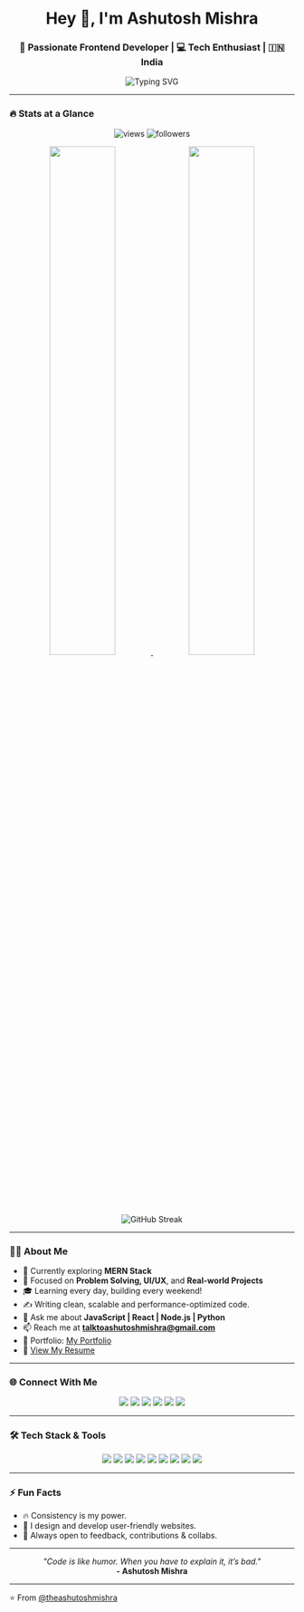 <!-- Hero Section -->
<h1 align="center">Hey 👋, I'm Ashutosh Mishra</h1>
<h3 align="center">🚀 Passionate Frontend Developer | 💻 Tech Enthusiast | 🇮🇳 India</h3>

<p align="center">
  <img src="https://readme-typing-svg.demolab.com?font=Fira+Code&weight=600&duration=3000&pause=1000&center=true&vCenter=true&multiline=true&width=600&height=100&lines=Hi%2C+I'm+Ashutosh+Mishra;A+Curious+Frontend+Dev+from+India;Love+Building+Web+Experiences+%F0%9F%92%BB;Always+Learning+%F0%9F%93%9A+Creating+%F0%9F%96%A5%EF%B8%8F+Improving" alt="Typing SVG" />
</p>

---

### 🔥 Stats at a Glance

<p align="center">
  <img src="https://komarev.com/ghpvc/?username=theashutoshmishra&label=Profile+Views&color=brightgreen" alt="views" />
  <img src="https://img.shields.io/github/followers/theashutoshmishra?label=Followers&style=social" alt="followers" />
</p>

<p align="center">
  <a href="https://github.com/theashutoshmishra">
    <img width="48%" src="https://github-readme-stats.vercel.app/api?username=theashutoshmishra&show_icons=true&theme=radical&count_private=true" />
    <img width="48%" src="https://github-readme-stats.vercel.app/api/top-langs/?username=theashutoshmishra&layout=compact&theme=radical&langs_count=8" />
  </a>
</p>

<p align="center">
  <img src="https://streak-stats.demolab.com?user=theashutoshmishra&theme=radical&border_radius=5&mode=weekly&type=svg" alt="GitHub Streak" />
</p>

---

### 🧑‍💻 About Me

- 🌱 Currently exploring **MERN Stack**
- 🎯 Focused on **Problem Solving, UI/UX**, and **Real-world Projects**
- 🎓 Learning every day, building every weekend!
- ✍️ Writing clean, scalable and performance-optimized code.
- 💬 Ask me about **JavaScript | React | Node.js | Python**
- 📫 Reach me at **talktoashutoshmishra@gmail.com**
- 📁 Portfolio: [My Portfolio](https://theashutoshmishra.github.io/portfolio/)
- 📄 [View My Resume](https://github.com/TheAshutoshMishra/resume/blob/main/Ashutosh_Mishra_Resume.pdf)

---

### 🌐 Connect With Me

<p align="center">
  <a href="https://twitter.com/ashutoshmi17031" target="_blank"><img src="https://img.shields.io/badge/Twitter-1DA1F2.svg?style=for-the-badge&logo=twitter&logoColor=white" /></a>
  <a href="https://linkedin.com/in/ashutosh-mishra" target="_blank"><img src="https://img.shields.io/badge/LinkedIn-0077B5.svg?style=for-the-badge&logo=linkedin&logoColor=white" /></a>
  <a href="https://instagram.com/pt__ashutosh_mishra" target="_blank"><img src="https://img.shields.io/badge/Instagram-E4405F.svg?style=for-the-badge&logo=instagram&logoColor=white" /></a>
  <a href="https://www.codechef.com/users/mishraashu" target="_blank"><img src="https://img.shields.io/badge/CodeChef-5B4638.svg?style=for-the-badge&logo=codechef&logoColor=white" /></a>
  <a href="https://www.hackerrank.com/dev_ashutoshmis1" target="_blank"><img src="https://img.shields.io/badge/HackerRank-2EC866.svg?style=for-the-badge&logo=hackerrank&logoColor=white" /></a>
  <a href="https://leetcode.com/buildwithashu" target="_blank"><img src="https://img.shields.io/badge/LeetCode-FFA116.svg?style=for-the-badge&logo=leetcode&logoColor=black" /></a>
</p>

---

### 🛠️ Tech Stack & Tools

<p align="center">
  <img src="https://img.shields.io/badge/-HTML5-E34F26?style=flat-square&logo=html5&logoColor=white" />
  <img src="https://img.shields.io/badge/-CSS3-1572B6?style=flat-square&logo=css3" />
  <img src="https://img.shields.io/badge/-JavaScript-F7DF1E?style=flat-square&logo=javascript&logoColor=black" />
  <img src="https://img.shields.io/badge/-React-61DAFB?style=flat-square&logo=react&logoColor=black" />
  <img src="https://img.shields.io/badge/-Node.js-339933?style=flat-square&logo=node.js&logoColor=white" />
  <img src="https://img.shields.io/badge/-Python-3776AB?style=flat-square&logo=python&logoColor=white" />
  <img src="https://img.shields.io/badge/-MongoDB-47A248?style=flat-square&logo=mongodb&logoColor=white" />
  <img src="https://img.shields.io/badge/-Git-F05032?style=flat-square&logo=git&logoColor=white" />
  <img src="https://img.shields.io/badge/-GitHub-181717?style=flat-square&logo=github" />
</p>

---

### ⚡ Fun Facts

- 🔥 Consistency is my power.
- 🎨 I design and develop user-friendly websites.
- 🧠 Always open to feedback, contributions & collabs.

---

<p align="center">
  <i>"Code is like humor. When you have to explain it, it’s bad."</i><br>
  <b>- Ashutosh Mishra</b>
</p>

---

⭐️ From [@theashutoshmishra](https://github.com/theashutoshmishra)

